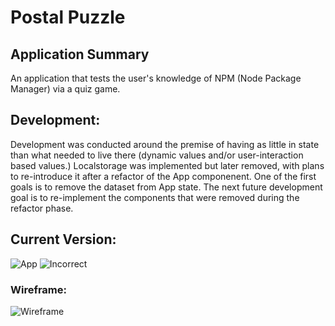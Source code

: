 # Postal Puzzle

## Application Summary
An application that tests the user's knowledge of NPM (Node Package Manager) via a quiz game.

## Development:
Development was conducted around the premise of having as little in state than what needed to live there (dynamic values and/or user-interaction based values.)
Localstorage was implemented but later removed, with plans to re-introduce it after a refactor of the App componenent. One of the first goals is to remove the dataset from App state.
The next future development goal is to re-implement the components that were removed during the refactor phase. 

## Current Version:
![App](https://i.imgur.com/Va3ocvW.jpg "App Display")
![Incorrect](https://i.imgur.com/nUQOjEv.jpg "Incorrect Question Display")

### Wireframe:
![Wireframe](https://i.imgur.com/5xicq69.png "Wireframe")
